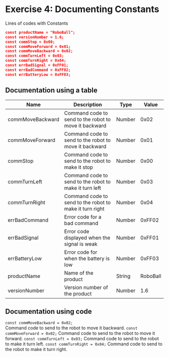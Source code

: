 # Exercise 4: Documenting Constants

Lines of codes with Constants
```json
const productName = "RoboBall";
const versionNumber = 1.6;
const commStop = 0x00;
const commMoveForward = 0x01;
const commMoveBackward = 0x02;
const commTurnLeft = 0x03;
const commTurnRight = 0x04;
const errBadSignal = 0xFF01;
const errBadCommand = 0xFF02;
const errBatteryLow = 0xFF03;
```

## Documentation using a table
Name | Description | Type | Value
--- | --- | --- | ---
commMoveBackward | Command code to send to the robot to move it backward | Number | 0x02
commMoveForward | Command code to send to the robot to move it backward | Number | 0x01
commStop | Command code to send to the robot to make it stop | Number | 0x00
commTurnLeft | Command code to send to the robot to make it turn left | Number |  0x03
commTurnRight | Command code to send to the robot to make it turn right | Number |  0x04
errBadCommand | Error code for a bad command | Number | 0xFF02
errBadSignal | Error code displayed when the signal is weak | Number | 0xFF01
errBatteryLow | Error code for when the battery is low | Number | 0xFF03
productName | Name of the product | String | RoboBall
versionNumber | Version number of the product | Number | 1.6

## Documentation using code
`const commMoveBackward = 0x02;`  
Command code to send to the robot to move it backward.
`const commMoveForward = 0x02;`
Command code to send to the robot to move it forward.
`const commTurnLeft = 0x03;`
Command code to send to the robot to make it turn left.
`const commTurnRight = 0x04;`
Command code to send to the robot to make it turn right.